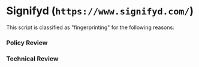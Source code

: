# Signifyd (`https://www.signifyd.com/`)

This script is classified as "fingerprinting" for the following reasons:

### Policy Review

### Technical Review
